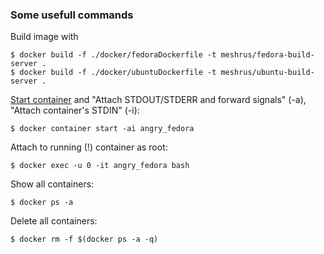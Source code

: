 ### Some usefull commands

Build image with
```
$ docker build -f ./docker/fedoraDockerfile -t meshrus/fedora-build-server .
$ docker build -f ./docker/ubuntuDockerfile -t meshrus/ubuntu-build-server .
```

[Start container](https://docs.docker.com/engine/reference/commandline/container_start/) and "Attach STDOUT/STDERR and forward signals" (-a), "Attach container's STDIN" (-i):
```
$ docker container start -ai angry_fedora
```
Attach to running (!) container as root:
```
$ docker exec -u 0 -it angry_fedora bash
```
Show all containers:
```
$ docker ps -a
```
Delete all containers:
```
$ docker rm -f $(docker ps -a -q)
```


